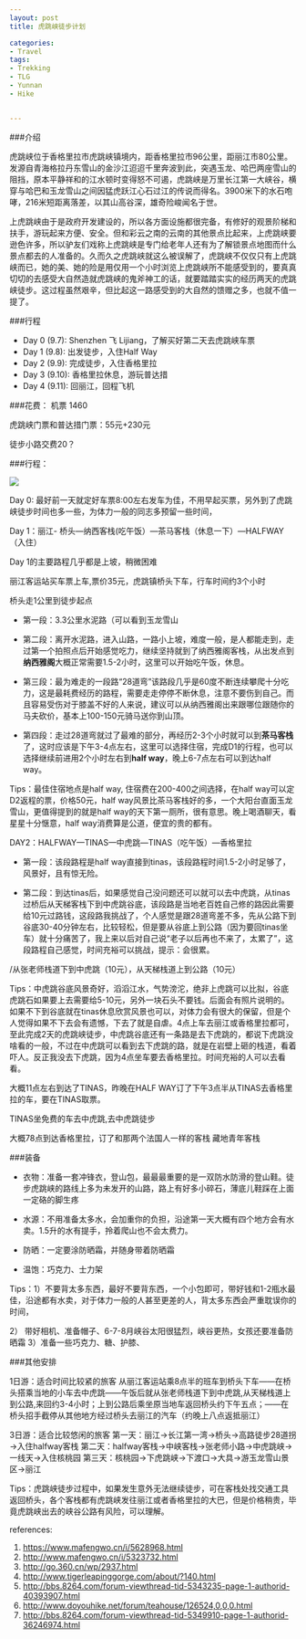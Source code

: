 ```yaml
---
layout: post
title: 虎跳峡徒步计划

categories:
- Travel
tags:
- Trekking
- TLG
- Yunnan
- Hike


---
```



###介绍

虎跳峡位于香格里拉市虎跳峡镇境内，距香格里拉市96公里，距丽江市80公里。发源自青海格拉丹东雪山的金沙江迢迢千里奔波到此，突遇玉龙、哈巴两座雪山的阻挡，原本平静祥和的江水顿时变得怒不可遏，虎跳峡是万里长江第一大峡谷，横穿与哈巴和玉龙雪山之间因猛虎跃江心石过江的传说而得名。3900米下的水石咆哮，216米短距离落差，以其山高谷深，雄奇险峻闻名于世。

上虎跳峡由于是政府开发建设的，所以各方面设施都很完备，有修好的观景阶梯和扶手，游玩起来方便、安全。但和彩云之南的云南的其他景点比起来，上虎跳峡要逊色许多，所以驴友们戏称上虎跳峡是专门给老年人还有为了解锁景点地图而什么景点都去的人准备的。久而久之虎跳峡就这么被误解了，虎跳峡不仅仅只有上虎跳峡而已，她的美、她的险是用仅用一个小时浏览上虎跳峡所不能感受到的，要真真切切的去感受大自然造就虎跳峡的鬼斧神工的话，就要踏踏实实的经历两天的虎跳峡徒步。这过程虽然艰辛，但比起这一路感受到的大自然的馈赠之多，也就不值一提了。

###行程
- Day 0 (9.7): Shenzhen 飞 Lijiang，了解买好第二天去虎跳峡车票
- Day 1 (9.8): 出发徒步，入住Half Way
- Day 2 (9.9): 完成徒步，入住香格里拉
- Day 3 (9.10): 香格里拉休息，游玩普达措
- Day 4 (9.11): 回丽江，回程飞机

###花费：
机票 1460

虎跳峡门票和普达措门票：55元+230元 

徒步小路交费20？


###行程：

![](http://image1.8264.com/forum/201609/27/094943l2puzpzjslsxelrj.png!t3w825h0x9m1)


Day 0:  最好前一天就定好车票8:00左右发车为佳，不用早起买票，另外到了虎跳峡徒步时间也多一些，为体力一般的同志多预留一些时间，


Day 1：丽江- 桥头—纳西客栈(吃午饭）—茶马客栈（休息一下）—HALFWAY（入住）

Day 1的主要路程几乎都是上坡，稍微困难

丽江客运站买车票上车,票价35元，虎跳镇桥头下车，行车时间约3个小时

桥头走1公里到徒步起点

- 第一段：3.3公里水泥路（可以看到玉龙雪山

- 第二段：离开水泥路，进入山路，一路小上坡，难度一般，是人都能走到，走过第一个拍照点后开始感觉吃力，继续坚持就到了纳西雅阁客栈，从出发点到**纳西雅阁**大概正常需要1.5-2小时，这里可以开始吃午饭，休息。

- 第三段：最为难走的一段路“28道弯”该路段几乎是60度不断连续攀爬十分吃力，这是最耗费经历的路程，需要走走停停不断休息，注意不要伤到自己。而且容易受伤对于膝盖不好的人来说，建议可以从纳西雅阁出来跟哪位跟随你的马夫砍价，基本上100-150元骑马送你到山顶。

- 第四段：走过28道弯就过了最难的部分，再经历2-3个小时就可以到**茶马客栈**了，这时应该是下午3-4点左右，这里可以选择住宿，完成D1的行程，也可以选择继续前进用2个小时左右到**half way**，晚上6-7点左右可以到达half way。

Tips：最佳住宿地点是half way, 住宿费在200-400之间选择，在half way可以定D2返程的票，价格50元，half way风景比茶马客栈好的多，一个大阳台直面玉龙雪山，更值得提到的就是half way的天下第一厕所，很有意思。晚上喝酒聊天，看星星十分惬意，half way消费算是公道，便宜的贵的都有。



DAY2：HALFWAY—TINAS—中虎跳—TINAS（吃午饭）—香格里拉

- 第一段：该段路程是half way直接到tinas，该段路程时间1.5-2小时足够了，风景好，且有惊无险。

- 第二段：到达tinas后，如果感觉自己没问题还可以就可以去中虎跳，从tinas过桥后从天梯客栈下到中虎跳谷底，该段路是当地老百姓自己修的路因此需要给10元过路钱，这段路我挑战了，个人感觉是跟28道弯差不多，先从公路下到谷底30-40分钟左右，比较轻松，但是要从谷底上到公路（因为要回tinas坐车）就十分痛苦了，我上来以后对自己说“老子以后再也不来了，太累了”，这段路程自己感觉，时间充裕可以挑战，提示：会很累。

/从张老师栈道下到中虎跳（10元），从天梯栈道上到公路（10元）

Tips：中虎跳谷底风景奇好，滔滔江水，气势滂沱，绝非上虎跳可以比拟，谷底虎跳石如果要上去需要给5-10元，另外一块石头不要钱。后面会有照片说明的。如果不下到谷底就在tinas休息欣赏风景也可以，对体力会有很大的保留，但是个人觉得如果不下去会有遗憾，下去了就是自虐。4点上车去丽江或香格里拉都可，至此完成2天的虎跳峡徒步，中虎跳谷底还有一条路是去下虎跳的，都说下虎跳没啥看的一般，不过在中虎跳可以看到去下虎跳的路，就是在岩壁上砸的栈道，看着吓人。反正我没去下虎跳，因为4点坐车要去香格里拉。时间充裕的人可以去看看。


大概11点左右到达了TINAS，昨晚在HALF WAY订了下午3点半从TINAS去香格里拉的车，要在TINAS取票。

TINAS坐免费的车去中虎跳,去中虎跳徒步

大概78点到达香格里拉，订了和那两个法国人一样的客栈 藏地青年客栈



###装备

- 衣物：准备一套冲锋衣，登山包，最最最重要的是一双防水防滑的登山鞋。徒步虎跳峡的路线上多为未发开的山路，路上有好多小碎石，薄底儿鞋踩在上面一定硌的脚生疼

- 水源：不用准备太多水，会加重你的负担，沿途第一天大概有四个地方会有水卖。1.5升的水有提手，拎着爬山也不会太费力。

- 防晒：一定要涂防晒霜，并随身带着防晒霜

- 温饱：巧克力、士力架


Tips：1）不要背太多东西，最好不要背东西，一个小包即可，带好钱和1-2瓶水最佳，沿途都有水卖，对于体力一般的人甚至更差的人，背太多东西会严重耽误你的时间，

2） 带好相机、准备帽子、6-7-8月峡谷太阳很猛烈，峡谷更热，女孩还要准备防晒霜
3）准备一些巧克力、糖、护膝、




###其他安排

1日游：适合时间比较紧的旅客
从丽江客运站乘8点半的班车到桥头下车——在桥头搭乘当地的小车去中虎跳——午饭后就从张老师栈道下到中虎跳,从天梯栈道上到公路,来回约3-4小时；上到公路后乘坐原当地车返回桥头约下午五点；——在桥头招手截停从其他地方经过桥头去丽江的汽车（约晚上八点返抵丽江）

3日游：适合比较悠闲的旅客
第一天：丽江→长江第一湾→桥头→高路徒步28道拐→入住halfway客栈
第二天：halfway客栈→中峡客栈→张老师小路→中虎跳峡→一线天→入住核桃园
第三天：核桃园→下虎跳峡→下渡口→大具→游玉龙雪山景区→丽江

Tips：虎跳峡徒步过程中，如果发生意外无法继续徒步，可在客栈处找交通工具返回桥头，各个客栈都有虎跳峡发往丽江或者香格里拉的大巴，但是价格稍贵，毕竟虎跳峡出去的峡谷公路有风险，可以理解。

references:

1. https://www.mafengwo.cn/i/5628968.html
2. http://www.mafengwo.cn/i/5323732.html
3. http://go.360.cn/wp/2937.html
4. http://www.tigerleapinggorge.com/about/?140.html
5. http://bbs.8264.com/forum-viewthread-tid-5343235-page-1-authorid-40393907.html
6. http://www.doyouhike.net/forum/teahouse/126524,0,0,0.html
7. http://bbs.8264.com/forum-viewthread-tid-5349910-page-1-authorid-36246974.html

